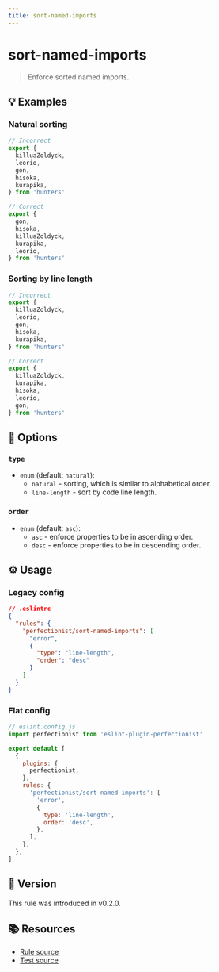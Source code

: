 ```yaml
---
title: sort-named-imports
---
```


# sort-named-imports

> Enforce sorted named imports.

## 💡 Examples

### Natural sorting

<!-- prettier-ignore -->
```ts
// Incorrect
export {
  killuaZoldyck,
  leorio,
  gon,
  hisoka,
  kurapika,
} from 'hunters'

// Correct
export {
  gon,
  hisoka,
  killuaZoldyck,
  kurapika,
  leorio,
} from 'hunters'
```

### Sorting by line length

<!-- prettier-ignore -->
```ts
// Incorrect
export {
  killuaZoldyck,
  leorio,
  gon,
  hisoka,
  kurapika,
} from 'hunters'

// Correct
export {
  killuaZoldyck,
  kurapika,
  hisoka,
  leorio,
  gon,
} from 'hunters'
```

## 🔧 Options

### `type`

- `enum` (default: `natural`):
  - `natural` - sorting, which is similar to alphabetical order.
  - `line-length` - sort by code line length.

### `order`

- `enum` (default: `asc`):
  - `asc` - enforce properties to be in ascending order.
  - `desc` - enforce properties to be in descending order.

## ⚙️ Usage

### Legacy config

```json
// .eslintrc
{
  "rules": {
    "perfectionist/sort-named-imports": [
      "error",
      {
        "type": "line-length",
        "order": "desc"
      }
    ]
  }
}
```

### Flat config

```js
// eslint.config.js
import perfectionist from 'eslint-plugin-perfectionist'

export default [
  {
    plugins: {
      perfectionist,
    },
    rules: {
      'perfectionist/sort-named-imports': [
        'error',
        {
          type: 'line-length',
          order: 'desc',
        },
      ],
    },
  },
]
```

## 🚀 Version

This rule was introduced in v0.2.0.

## 📚 Resources

- [Rule source](https://github.com/azat-io/eslint-plugin-perfectionist/blob/main/rules/sort-named-imports.ts)
- [Test source](https://github.com/azat-io/eslint-plugin-perfectionist/blob/main/test/sort-named-imports.test.ts)
